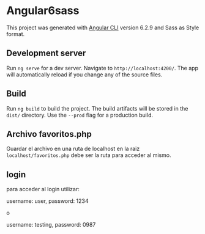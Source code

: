 # Angular6sass

This project was generated with [Angular CLI](https://github.com/angular/angular-cli) version 6.2.9 and Sass as Style format.

## Development server

Run `ng serve` for a dev server. Navigate to `http://localhost:4200/`. The app will automatically reload if you change any of the source files.

## Build

Run `ng build` to build the project. The build artifacts will be stored in the `dist/` directory. Use the `--prod` flag for a production build.

## Archivo favoritos.php

Guardar el archivo en una ruta de localhost en la raiz `localhost/favoritos.php` debe ser la ruta para acceder al mismo.

## login

para acceder al login utilizar:

username: user, password: 1234

o

username: testing, password: 0987
